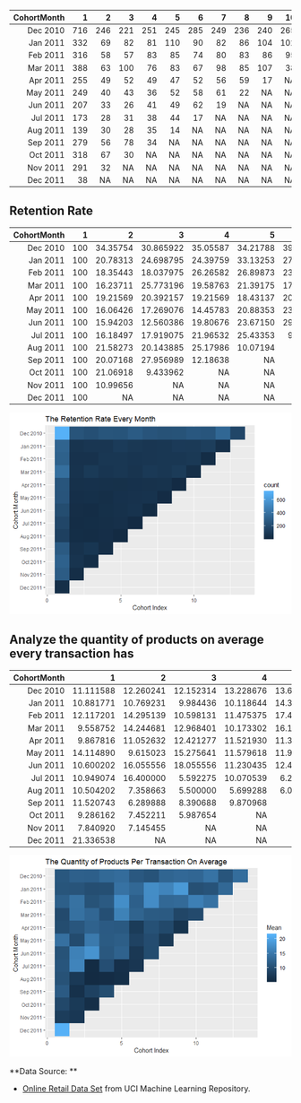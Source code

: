 <table class="table table-condensed">
<thead>
<tr>
<th style="text-align:right;">
CohortMonth
</th>
<th style="text-align:right;">
1
</th>
<th style="text-align:right;">
2
</th>
<th style="text-align:right;">
3
</th>
<th style="text-align:right;">
4
</th>
<th style="text-align:right;">
5
</th>
<th style="text-align:right;">
6
</th>
<th style="text-align:right;">
7
</th>
<th style="text-align:right;">
8
</th>
<th style="text-align:right;">
9
</th>
<th style="text-align:right;">
10
</th>
<th style="text-align:right;">
11
</th>
<th style="text-align:right;">
12
</th>
<th style="text-align:right;">
13
</th>
</tr>
</thead>
<tbody>
<tr>
<td style="text-align:right;">
Dec 2010
</td>
<td style="text-align:right;">
716
</td>
<td style="text-align:right;">
246
</td>
<td style="text-align:right;">
221
</td>
<td style="text-align:right;">
251
</td>
<td style="text-align:right;">
245
</td>
<td style="text-align:right;">
285
</td>
<td style="text-align:right;">
249
</td>
<td style="text-align:right;">
236
</td>
<td style="text-align:right;">
240
</td>
<td style="text-align:right;">
265
</td>
<td style="text-align:right;">
254
</td>
<td style="text-align:right;">
348
</td>
<td style="text-align:right;">
172
</td>
</tr>
<tr>
<td style="text-align:right;">
Jan 2011
</td>
<td style="text-align:right;">
332
</td>
<td style="text-align:right;">
69
</td>
<td style="text-align:right;">
82
</td>
<td style="text-align:right;">
81
</td>
<td style="text-align:right;">
110
</td>
<td style="text-align:right;">
90
</td>
<td style="text-align:right;">
82
</td>
<td style="text-align:right;">
86
</td>
<td style="text-align:right;">
104
</td>
<td style="text-align:right;">
102
</td>
<td style="text-align:right;">
124
</td>
<td style="text-align:right;">
45
</td>
<td style="text-align:right;">
NA
</td>
</tr>
<tr>
<td style="text-align:right;">
Feb 2011
</td>
<td style="text-align:right;">
316
</td>
<td style="text-align:right;">
58
</td>
<td style="text-align:right;">
57
</td>
<td style="text-align:right;">
83
</td>
<td style="text-align:right;">
85
</td>
<td style="text-align:right;">
74
</td>
<td style="text-align:right;">
80
</td>
<td style="text-align:right;">
83
</td>
<td style="text-align:right;">
86
</td>
<td style="text-align:right;">
95
</td>
<td style="text-align:right;">
28
</td>
<td style="text-align:right;">
NA
</td>
<td style="text-align:right;">
NA
</td>
</tr>
<tr>
<td style="text-align:right;">
Mar 2011
</td>
<td style="text-align:right;">
388
</td>
<td style="text-align:right;">
63
</td>
<td style="text-align:right;">
100
</td>
<td style="text-align:right;">
76
</td>
<td style="text-align:right;">
83
</td>
<td style="text-align:right;">
67
</td>
<td style="text-align:right;">
98
</td>
<td style="text-align:right;">
85
</td>
<td style="text-align:right;">
107
</td>
<td style="text-align:right;">
38
</td>
<td style="text-align:right;">
NA
</td>
<td style="text-align:right;">
NA
</td>
<td style="text-align:right;">
NA
</td>
</tr>
<tr>
<td style="text-align:right;">
Apr 2011
</td>
<td style="text-align:right;">
255
</td>
<td style="text-align:right;">
49
</td>
<td style="text-align:right;">
52
</td>
<td style="text-align:right;">
49
</td>
<td style="text-align:right;">
47
</td>
<td style="text-align:right;">
52
</td>
<td style="text-align:right;">
56
</td>
<td style="text-align:right;">
59
</td>
<td style="text-align:right;">
17
</td>
<td style="text-align:right;">
NA
</td>
<td style="text-align:right;">
NA
</td>
<td style="text-align:right;">
NA
</td>
<td style="text-align:right;">
NA
</td>
</tr>
<tr>
<td style="text-align:right;">
May 2011
</td>
<td style="text-align:right;">
249
</td>
<td style="text-align:right;">
40
</td>
<td style="text-align:right;">
43
</td>
<td style="text-align:right;">
36
</td>
<td style="text-align:right;">
52
</td>
<td style="text-align:right;">
58
</td>
<td style="text-align:right;">
61
</td>
<td style="text-align:right;">
22
</td>
<td style="text-align:right;">
NA
</td>
<td style="text-align:right;">
NA
</td>
<td style="text-align:right;">
NA
</td>
<td style="text-align:right;">
NA
</td>
<td style="text-align:right;">
NA
</td>
</tr>
<tr>
<td style="text-align:right;">
Jun 2011
</td>
<td style="text-align:right;">
207
</td>
<td style="text-align:right;">
33
</td>
<td style="text-align:right;">
26
</td>
<td style="text-align:right;">
41
</td>
<td style="text-align:right;">
49
</td>
<td style="text-align:right;">
62
</td>
<td style="text-align:right;">
19
</td>
<td style="text-align:right;">
NA
</td>
<td style="text-align:right;">
NA
</td>
<td style="text-align:right;">
NA
</td>
<td style="text-align:right;">
NA
</td>
<td style="text-align:right;">
NA
</td>
<td style="text-align:right;">
NA
</td>
</tr>
<tr>
<td style="text-align:right;">
Jul 2011
</td>
<td style="text-align:right;">
173
</td>
<td style="text-align:right;">
28
</td>
<td style="text-align:right;">
31
</td>
<td style="text-align:right;">
38
</td>
<td style="text-align:right;">
44
</td>
<td style="text-align:right;">
17
</td>
<td style="text-align:right;">
NA
</td>
<td style="text-align:right;">
NA
</td>
<td style="text-align:right;">
NA
</td>
<td style="text-align:right;">
NA
</td>
<td style="text-align:right;">
NA
</td>
<td style="text-align:right;">
NA
</td>
<td style="text-align:right;">
NA
</td>
</tr>
<tr>
<td style="text-align:right;">
Aug 2011
</td>
<td style="text-align:right;">
139
</td>
<td style="text-align:right;">
30
</td>
<td style="text-align:right;">
28
</td>
<td style="text-align:right;">
35
</td>
<td style="text-align:right;">
14
</td>
<td style="text-align:right;">
NA
</td>
<td style="text-align:right;">
NA
</td>
<td style="text-align:right;">
NA
</td>
<td style="text-align:right;">
NA
</td>
<td style="text-align:right;">
NA
</td>
<td style="text-align:right;">
NA
</td>
<td style="text-align:right;">
NA
</td>
<td style="text-align:right;">
NA
</td>
</tr>
<tr>
<td style="text-align:right;">
Sep 2011
</td>
<td style="text-align:right;">
279
</td>
<td style="text-align:right;">
56
</td>
<td style="text-align:right;">
78
</td>
<td style="text-align:right;">
34
</td>
<td style="text-align:right;">
NA
</td>
<td style="text-align:right;">
NA
</td>
<td style="text-align:right;">
NA
</td>
<td style="text-align:right;">
NA
</td>
<td style="text-align:right;">
NA
</td>
<td style="text-align:right;">
NA
</td>
<td style="text-align:right;">
NA
</td>
<td style="text-align:right;">
NA
</td>
<td style="text-align:right;">
NA
</td>
</tr>
<tr>
<td style="text-align:right;">
Oct 2011
</td>
<td style="text-align:right;">
318
</td>
<td style="text-align:right;">
67
</td>
<td style="text-align:right;">
30
</td>
<td style="text-align:right;">
NA
</td>
<td style="text-align:right;">
NA
</td>
<td style="text-align:right;">
NA
</td>
<td style="text-align:right;">
NA
</td>
<td style="text-align:right;">
NA
</td>
<td style="text-align:right;">
NA
</td>
<td style="text-align:right;">
NA
</td>
<td style="text-align:right;">
NA
</td>
<td style="text-align:right;">
NA
</td>
<td style="text-align:right;">
NA
</td>
</tr>
<tr>
<td style="text-align:right;">
Nov 2011
</td>
<td style="text-align:right;">
291
</td>
<td style="text-align:right;">
32
</td>
<td style="text-align:right;">
NA
</td>
<td style="text-align:right;">
NA
</td>
<td style="text-align:right;">
NA
</td>
<td style="text-align:right;">
NA
</td>
<td style="text-align:right;">
NA
</td>
<td style="text-align:right;">
NA
</td>
<td style="text-align:right;">
NA
</td>
<td style="text-align:right;">
NA
</td>
<td style="text-align:right;">
NA
</td>
<td style="text-align:right;">
NA
</td>
<td style="text-align:right;">
NA
</td>
</tr>
<tr>
<td style="text-align:right;">
Dec 2011
</td>
<td style="text-align:right;">
38
</td>
<td style="text-align:right;">
NA
</td>
<td style="text-align:right;">
NA
</td>
<td style="text-align:right;">
NA
</td>
<td style="text-align:right;">
NA
</td>
<td style="text-align:right;">
NA
</td>
<td style="text-align:right;">
NA
</td>
<td style="text-align:right;">
NA
</td>
<td style="text-align:right;">
NA
</td>
<td style="text-align:right;">
NA
</td>
<td style="text-align:right;">
NA
</td>
<td style="text-align:right;">
NA
</td>
<td style="text-align:right;">
NA
</td>
</tr>
</tbody>
</table>


Retention Rate
--------------


<table class="table table-condensed">
<thead>
<tr>
<th style="text-align:right;">
CohortMonth
</th>
<th style="text-align:right;">
1
</th>
<th style="text-align:right;">
2
</th>
<th style="text-align:right;">
3
</th>
<th style="text-align:right;">
4
</th>
<th style="text-align:right;">
5
</th>
<th style="text-align:right;">
6
</th>
<th style="text-align:right;">
7
</th>
<th style="text-align:right;">
8
</th>
<th style="text-align:right;">
9
</th>
<th style="text-align:right;">
10
</th>
<th style="text-align:right;">
11
</th>
<th style="text-align:right;">
12
</th>
<th style="text-align:right;">
13
</th>
</tr>
</thead>
<tbody>
<tr>
<td style="text-align:right;">
Dec 2010
</td>
<td style="text-align:right;">
100
</td>
<td style="text-align:right;">
34.35754
</td>
<td style="text-align:right;">
30.865922
</td>
<td style="text-align:right;">
35.05587
</td>
<td style="text-align:right;">
34.21788
</td>
<td style="text-align:right;">
39.80447
</td>
<td style="text-align:right;">
34.776536
</td>
<td style="text-align:right;">
32.960894
</td>
<td style="text-align:right;">
33.519553
</td>
<td style="text-align:right;">
37.011173
</td>
<td style="text-align:right;">
35.474860
</td>
<td style="text-align:right;">
48.60335
</td>
<td style="text-align:right;">
24.02235
</td>
</tr>
<tr>
<td style="text-align:right;">
Jan 2011
</td>
<td style="text-align:right;">
100
</td>
<td style="text-align:right;">
20.78313
</td>
<td style="text-align:right;">
24.698795
</td>
<td style="text-align:right;">
24.39759
</td>
<td style="text-align:right;">
33.13253
</td>
<td style="text-align:right;">
27.10843
</td>
<td style="text-align:right;">
24.698795
</td>
<td style="text-align:right;">
25.903614
</td>
<td style="text-align:right;">
31.325301
</td>
<td style="text-align:right;">
30.722892
</td>
<td style="text-align:right;">
37.349398
</td>
<td style="text-align:right;">
13.55422
</td>
<td style="text-align:right;">
NA
</td>
</tr>
<tr>
<td style="text-align:right;">
Feb 2011
</td>
<td style="text-align:right;">
100
</td>
<td style="text-align:right;">
18.35443
</td>
<td style="text-align:right;">
18.037975
</td>
<td style="text-align:right;">
26.26582
</td>
<td style="text-align:right;">
26.89873
</td>
<td style="text-align:right;">
23.41772
</td>
<td style="text-align:right;">
25.316456
</td>
<td style="text-align:right;">
26.265823
</td>
<td style="text-align:right;">
27.215190
</td>
<td style="text-align:right;">
30.063291
</td>
<td style="text-align:right;">
8.860759
</td>
<td style="text-align:right;">
NA
</td>
<td style="text-align:right;">
NA
</td>
</tr>
<tr>
<td style="text-align:right;">
Mar 2011
</td>
<td style="text-align:right;">
100
</td>
<td style="text-align:right;">
16.23711
</td>
<td style="text-align:right;">
25.773196
</td>
<td style="text-align:right;">
19.58763
</td>
<td style="text-align:right;">
21.39175
</td>
<td style="text-align:right;">
17.26804
</td>
<td style="text-align:right;">
25.257732
</td>
<td style="text-align:right;">
21.907216
</td>
<td style="text-align:right;">
27.577320
</td>
<td style="text-align:right;">
9.793814
</td>
<td style="text-align:right;">
NA
</td>
<td style="text-align:right;">
NA
</td>
<td style="text-align:right;">
NA
</td>
</tr>
<tr>
<td style="text-align:right;">
Apr 2011
</td>
<td style="text-align:right;">
100
</td>
<td style="text-align:right;">
19.21569
</td>
<td style="text-align:right;">
20.392157
</td>
<td style="text-align:right;">
19.21569
</td>
<td style="text-align:right;">
18.43137
</td>
<td style="text-align:right;">
20.39216
</td>
<td style="text-align:right;">
21.960784
</td>
<td style="text-align:right;">
23.137255
</td>
<td style="text-align:right;">
6.666667
</td>
<td style="text-align:right;">
NA
</td>
<td style="text-align:right;">
NA
</td>
<td style="text-align:right;">
NA
</td>
<td style="text-align:right;">
NA
</td>
</tr>
<tr>
<td style="text-align:right;">
May 2011
</td>
<td style="text-align:right;">
100
</td>
<td style="text-align:right;">
16.06426
</td>
<td style="text-align:right;">
17.269076
</td>
<td style="text-align:right;">
14.45783
</td>
<td style="text-align:right;">
20.88353
</td>
<td style="text-align:right;">
23.29317
</td>
<td style="text-align:right;">
24.497992
</td>
<td style="text-align:right;">
8.835341
</td>
<td style="text-align:right;">
NA
</td>
<td style="text-align:right;">
NA
</td>
<td style="text-align:right;">
NA
</td>
<td style="text-align:right;">
NA
</td>
<td style="text-align:right;">
NA
</td>
</tr>
<tr>
<td style="text-align:right;">
Jun 2011
</td>
<td style="text-align:right;">
100
</td>
<td style="text-align:right;">
15.94203
</td>
<td style="text-align:right;">
12.560386
</td>
<td style="text-align:right;">
19.80676
</td>
<td style="text-align:right;">
23.67150
</td>
<td style="text-align:right;">
29.95169
</td>
<td style="text-align:right;">
9.178744
</td>
<td style="text-align:right;">
NA
</td>
<td style="text-align:right;">
NA
</td>
<td style="text-align:right;">
NA
</td>
<td style="text-align:right;">
NA
</td>
<td style="text-align:right;">
NA
</td>
<td style="text-align:right;">
NA
</td>
</tr>
<tr>
<td style="text-align:right;">
Jul 2011
</td>
<td style="text-align:right;">
100
</td>
<td style="text-align:right;">
16.18497
</td>
<td style="text-align:right;">
17.919075
</td>
<td style="text-align:right;">
21.96532
</td>
<td style="text-align:right;">
25.43353
</td>
<td style="text-align:right;">
9.82659
</td>
<td style="text-align:right;">
NA
</td>
<td style="text-align:right;">
NA
</td>
<td style="text-align:right;">
NA
</td>
<td style="text-align:right;">
NA
</td>
<td style="text-align:right;">
NA
</td>
<td style="text-align:right;">
NA
</td>
<td style="text-align:right;">
NA
</td>
</tr>
<tr>
<td style="text-align:right;">
Aug 2011
</td>
<td style="text-align:right;">
100
</td>
<td style="text-align:right;">
21.58273
</td>
<td style="text-align:right;">
20.143885
</td>
<td style="text-align:right;">
25.17986
</td>
<td style="text-align:right;">
10.07194
</td>
<td style="text-align:right;">
NA
</td>
<td style="text-align:right;">
NA
</td>
<td style="text-align:right;">
NA
</td>
<td style="text-align:right;">
NA
</td>
<td style="text-align:right;">
NA
</td>
<td style="text-align:right;">
NA
</td>
<td style="text-align:right;">
NA
</td>
<td style="text-align:right;">
NA
</td>
</tr>
<tr>
<td style="text-align:right;">
Sep 2011
</td>
<td style="text-align:right;">
100
</td>
<td style="text-align:right;">
20.07168
</td>
<td style="text-align:right;">
27.956989
</td>
<td style="text-align:right;">
12.18638
</td>
<td style="text-align:right;">
NA
</td>
<td style="text-align:right;">
NA
</td>
<td style="text-align:right;">
NA
</td>
<td style="text-align:right;">
NA
</td>
<td style="text-align:right;">
NA
</td>
<td style="text-align:right;">
NA
</td>
<td style="text-align:right;">
NA
</td>
<td style="text-align:right;">
NA
</td>
<td style="text-align:right;">
NA
</td>
</tr>
<tr>
<td style="text-align:right;">
Oct 2011
</td>
<td style="text-align:right;">
100
</td>
<td style="text-align:right;">
21.06918
</td>
<td style="text-align:right;">
9.433962
</td>
<td style="text-align:right;">
NA
</td>
<td style="text-align:right;">
NA
</td>
<td style="text-align:right;">
NA
</td>
<td style="text-align:right;">
NA
</td>
<td style="text-align:right;">
NA
</td>
<td style="text-align:right;">
NA
</td>
<td style="text-align:right;">
NA
</td>
<td style="text-align:right;">
NA
</td>
<td style="text-align:right;">
NA
</td>
<td style="text-align:right;">
NA
</td>
</tr>
<tr>
<td style="text-align:right;">
Nov 2011
</td>
<td style="text-align:right;">
100
</td>
<td style="text-align:right;">
10.99656
</td>
<td style="text-align:right;">
NA
</td>
<td style="text-align:right;">
NA
</td>
<td style="text-align:right;">
NA
</td>
<td style="text-align:right;">
NA
</td>
<td style="text-align:right;">
NA
</td>
<td style="text-align:right;">
NA
</td>
<td style="text-align:right;">
NA
</td>
<td style="text-align:right;">
NA
</td>
<td style="text-align:right;">
NA
</td>
<td style="text-align:right;">
NA
</td>
<td style="text-align:right;">
NA
</td>
</tr>
<tr>
<td style="text-align:right;">
Dec 2011
</td>
<td style="text-align:right;">
100
</td>
<td style="text-align:right;">
NA
</td>
<td style="text-align:right;">
NA
</td>
<td style="text-align:right;">
NA
</td>
<td style="text-align:right;">
NA
</td>
<td style="text-align:right;">
NA
</td>
<td style="text-align:right;">
NA
</td>
<td style="text-align:right;">
NA
</td>
<td style="text-align:right;">
NA
</td>
<td style="text-align:right;">
NA
</td>
<td style="text-align:right;">
NA
</td>
<td style="text-align:right;">
NA
</td>
<td style="text-align:right;">
NA
</td>
</tr>
</tbody>
</table>

![](https://github.com/BrandonJia/GoodPracticesofExploratoryDataAnalysis/blob/master/CohortAnalysisUsingR/CohortAnalysisUsingR_files/figure-markdown_github/unnamed-chunk-6-1.png)

Analyze the quantity of products on average every transaction has
-----------------------------------------------------------------

<table class="table table-condensed">
<thead>
<tr>
<th style="text-align:right;">
CohortMonth
</th>
<th style="text-align:right;">
1
</th>
<th style="text-align:right;">
2
</th>
<th style="text-align:right;">
3
</th>
<th style="text-align:right;">
4
</th>
<th style="text-align:right;">
5
</th>
<th style="text-align:right;">
6
</th>
<th style="text-align:right;">
7
</th>
<th style="text-align:right;">
8
</th>
<th style="text-align:right;">
9
</th>
<th style="text-align:right;">
10
</th>
<th style="text-align:right;">
11
</th>
<th style="text-align:right;">
12
</th>
<th style="text-align:right;">
13
</th>
</tr>
</thead>
<tbody>
<tr>
<td style="text-align:right;">
Dec 2010
</td>
<td style="text-align:right;">
11.111588
</td>
<td style="text-align:right;">
12.260241
</td>
<td style="text-align:right;">
12.152314
</td>
<td style="text-align:right;">
13.228676
</td>
<td style="text-align:right;">
13.669839
</td>
<td style="text-align:right;">
11.288630
</td>
<td style="text-align:right;">
10.620746
</td>
<td style="text-align:right;">
12.783798
</td>
<td style="text-align:right;">
13.207415
</td>
<td style="text-align:right;">
12.985885
</td>
<td style="text-align:right;">
14.46231
</td>
<td style="text-align:right;">
10.91979
</td>
<td style="text-align:right;">
13.73356
</td>
</tr>
<tr>
<td style="text-align:right;">
Jan 2011
</td>
<td style="text-align:right;">
10.881771
</td>
<td style="text-align:right;">
10.769231
</td>
<td style="text-align:right;">
9.984436
</td>
<td style="text-align:right;">
10.118644
</td>
<td style="text-align:right;">
14.344288
</td>
<td style="text-align:right;">
13.155340
</td>
<td style="text-align:right;">
17.369835
</td>
<td style="text-align:right;">
16.384477
</td>
<td style="text-align:right;">
18.680822
</td>
<td style="text-align:right;">
10.226368
</td>
<td style="text-align:right;">
10.67580
</td>
<td style="text-align:right;">
13.20068
</td>
<td style="text-align:right;">
NA
</td>
</tr>
<tr>
<td style="text-align:right;">
Feb 2011
</td>
<td style="text-align:right;">
12.117201
</td>
<td style="text-align:right;">
14.295139
</td>
<td style="text-align:right;">
10.598131
</td>
<td style="text-align:right;">
11.475375
</td>
<td style="text-align:right;">
17.472727
</td>
<td style="text-align:right;">
12.153203
</td>
<td style="text-align:right;">
17.310811
</td>
<td style="text-align:right;">
13.166052
</td>
<td style="text-align:right;">
13.413121
</td>
<td style="text-align:right;">
15.883848
</td>
<td style="text-align:right;">
14.33981
</td>
<td style="text-align:right;">
NA
</td>
<td style="text-align:right;">
NA
</td>
</tr>
<tr>
<td style="text-align:right;">
Mar 2011
</td>
<td style="text-align:right;">
9.558752
</td>
<td style="text-align:right;">
14.244681
</td>
<td style="text-align:right;">
12.968401
</td>
<td style="text-align:right;">
10.173302
</td>
<td style="text-align:right;">
16.114035
</td>
<td style="text-align:right;">
12.664269
</td>
<td style="text-align:right;">
11.575985
</td>
<td style="text-align:right;">
11.452229
</td>
<td style="text-align:right;">
8.996483
</td>
<td style="text-align:right;">
9.587678
</td>
<td style="text-align:right;">
NA
</td>
<td style="text-align:right;">
NA
</td>
<td style="text-align:right;">
NA
</td>
</tr>
<tr>
<td style="text-align:right;">
Apr 2011
</td>
<td style="text-align:right;">
9.867816
</td>
<td style="text-align:right;">
11.052632
</td>
<td style="text-align:right;">
12.421277
</td>
<td style="text-align:right;">
11.521930
</td>
<td style="text-align:right;">
11.389091
</td>
<td style="text-align:right;">
7.693878
</td>
<td style="text-align:right;">
10.406332
</td>
<td style="text-align:right;">
9.378378
</td>
<td style="text-align:right;">
6.644444
</td>
<td style="text-align:right;">
NA
</td>
<td style="text-align:right;">
NA
</td>
<td style="text-align:right;">
NA
</td>
<td style="text-align:right;">
NA
</td>
</tr>
<tr>
<td style="text-align:right;">
May 2011
</td>
<td style="text-align:right;">
14.114890
</td>
<td style="text-align:right;">
9.615023
</td>
<td style="text-align:right;">
15.275641
</td>
<td style="text-align:right;">
11.579618
</td>
<td style="text-align:right;">
11.929054
</td>
<td style="text-align:right;">
8.507653
</td>
<td style="text-align:right;">
9.786787
</td>
<td style="text-align:right;">
7.313559
</td>
<td style="text-align:right;">
NA
</td>
<td style="text-align:right;">
NA
</td>
<td style="text-align:right;">
NA
</td>
<td style="text-align:right;">
NA
</td>
<td style="text-align:right;">
NA
</td>
</tr>
<tr>
<td style="text-align:right;">
Jun 2011
</td>
<td style="text-align:right;">
10.600202
</td>
<td style="text-align:right;">
16.055556
</td>
<td style="text-align:right;">
18.055556
</td>
<td style="text-align:right;">
11.230435
</td>
<td style="text-align:right;">
12.448598
</td>
<td style="text-align:right;">
7.223629
</td>
<td style="text-align:right;">
9.723810
</td>
<td style="text-align:right;">
NA
</td>
<td style="text-align:right;">
NA
</td>
<td style="text-align:right;">
NA
</td>
<td style="text-align:right;">
NA
</td>
<td style="text-align:right;">
NA
</td>
<td style="text-align:right;">
NA
</td>
</tr>
<tr>
<td style="text-align:right;">
Jul 2011
</td>
<td style="text-align:right;">
10.949074
</td>
<td style="text-align:right;">
16.400000
</td>
<td style="text-align:right;">
5.592275
</td>
<td style="text-align:right;">
10.070539
</td>
<td style="text-align:right;">
6.241379
</td>
<td style="text-align:right;">
7.017094
</td>
<td style="text-align:right;">
NA
</td>
<td style="text-align:right;">
NA
</td>
<td style="text-align:right;">
NA
</td>
<td style="text-align:right;">
NA
</td>
<td style="text-align:right;">
NA
</td>
<td style="text-align:right;">
NA
</td>
<td style="text-align:right;">
NA
</td>
</tr>
<tr>
<td style="text-align:right;">
Aug 2011
</td>
<td style="text-align:right;">
10.504202
</td>
<td style="text-align:right;">
7.358663
</td>
<td style="text-align:right;">
5.500000
</td>
<td style="text-align:right;">
5.699288
</td>
<td style="text-align:right;">
6.018293
</td>
<td style="text-align:right;">
NA
</td>
<td style="text-align:right;">
NA
</td>
<td style="text-align:right;">
NA
</td>
<td style="text-align:right;">
NA
</td>
<td style="text-align:right;">
NA
</td>
<td style="text-align:right;">
NA
</td>
<td style="text-align:right;">
NA
</td>
<td style="text-align:right;">
NA
</td>
</tr>
<tr>
<td style="text-align:right;">
Sep 2011
</td>
<td style="text-align:right;">
11.520743
</td>
<td style="text-align:right;">
6.289888
</td>
<td style="text-align:right;">
8.390688
</td>
<td style="text-align:right;">
9.870968
</td>
<td style="text-align:right;">
NA
</td>
<td style="text-align:right;">
NA
</td>
<td style="text-align:right;">
NA
</td>
<td style="text-align:right;">
NA
</td>
<td style="text-align:right;">
NA
</td>
<td style="text-align:right;">
NA
</td>
<td style="text-align:right;">
NA
</td>
<td style="text-align:right;">
NA
</td>
<td style="text-align:right;">
NA
</td>
</tr>
<tr>
<td style="text-align:right;">
Oct 2011
</td>
<td style="text-align:right;">
9.286162
</td>
<td style="text-align:right;">
7.452211
</td>
<td style="text-align:right;">
5.987654
</td>
<td style="text-align:right;">
NA
</td>
<td style="text-align:right;">
NA
</td>
<td style="text-align:right;">
NA
</td>
<td style="text-align:right;">
NA
</td>
<td style="text-align:right;">
NA
</td>
<td style="text-align:right;">
NA
</td>
<td style="text-align:right;">
NA
</td>
<td style="text-align:right;">
NA
</td>
<td style="text-align:right;">
NA
</td>
<td style="text-align:right;">
NA
</td>
</tr>
<tr>
<td style="text-align:right;">
Nov 2011
</td>
<td style="text-align:right;">
7.840920
</td>
<td style="text-align:right;">
7.145455
</td>
<td style="text-align:right;">
NA
</td>
<td style="text-align:right;">
NA
</td>
<td style="text-align:right;">
NA
</td>
<td style="text-align:right;">
NA
</td>
<td style="text-align:right;">
NA
</td>
<td style="text-align:right;">
NA
</td>
<td style="text-align:right;">
NA
</td>
<td style="text-align:right;">
NA
</td>
<td style="text-align:right;">
NA
</td>
<td style="text-align:right;">
NA
</td>
<td style="text-align:right;">
NA
</td>
</tr>
<tr>
<td style="text-align:right;">
Dec 2011
</td>
<td style="text-align:right;">
21.336538
</td>
<td style="text-align:right;">
NA
</td>
<td style="text-align:right;">
NA
</td>
<td style="text-align:right;">
NA
</td>
<td style="text-align:right;">
NA
</td>
<td style="text-align:right;">
NA
</td>
<td style="text-align:right;">
NA
</td>
<td style="text-align:right;">
NA
</td>
<td style="text-align:right;">
NA
</td>
<td style="text-align:right;">
NA
</td>
<td style="text-align:right;">
NA
</td>
<td style="text-align:right;">
NA
</td>
<td style="text-align:right;">
NA
</td>
</tr>
</tbody>
</table>

![](https://github.com/BrandonJia/GoodPracticesofExploratoryDataAnalysis/blob/master/CohortAnalysisUsingR/CohortAnalysisUsingR_files/figure-markdown_github/unnamed-chunk-8-1.png)


**Data Source: **

-   [Online Retail Data Set](https://archive.ics.uci.edu/ml/datasets/online+retail) from UCI Machine Learning Repository.
